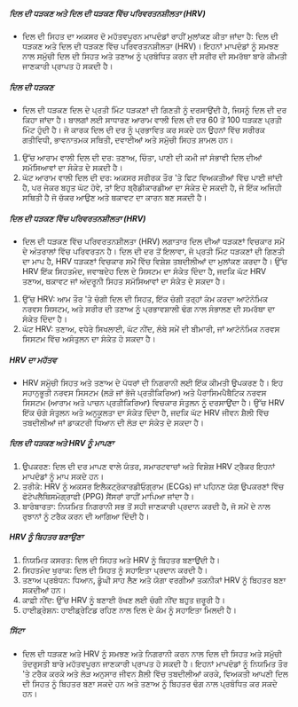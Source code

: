 ##### ਦਿਲ ਦੀ ਧੜਕਣ ਅਤੇ ਦਿਲ ਦੀ ਧੜਕਣ ਵਿੱਚ ਪਰਿਵਰਤਨਸ਼ੀਲਤਾ (HRV)
* ਦਿਲ ਦੀ ਸਿਹਤ ਦਾ ਅਕਸਰ ਦੋ ਮਹੱਤਵਪੂਰਨ ਮਾਪਦੰਡਾਂ ਰਾਹੀਂ ਮੁਲਾਂਕਣ ਕੀਤਾ ਜਾਂਦਾ ਹੈ: ਦਿਲ ਦੀ ਧੜਕਣ ਅਤੇ ਦਿਲ ਦੀ ਧੜਕਣ ਵਿੱਚ ਪਰਿਵਰਤਨਸ਼ੀਲਤਾ (HRV)। ਇਹਨਾਂ ਮਾਪਦੰਡਾਂ ਨੂੰ ਸਮਝਣ ਨਾਲ ਸਮੁੱਚੀ ਦਿਲ ਦੀ ਸਿਹਤ ਅਤੇ ਤਣਾਅ ਨੂੰ ਪ੍ਰਬੰਧਿਤ ਕਰਨ ਦੀ ਸਰੀਰ ਦੀ ਸਮਰੱਥਾ ਬਾਰੇ ਕੀਮਤੀ ਜਾਣਕਾਰੀ ਪ੍ਰਾਪਤ ਹੋ ਸਕਦੀ ਹੈ।

##### ਦਿਲ ਦੀ ਧੜਕਣ
* ਦਿਲ ਦੀ ਧੜਕਣ ਦਿਲ ਦੇ ਪ੍ਰਤੀ ਮਿੰਟ ਧੜਕਣਾਂ ਦੀ ਗਿਣਤੀ ਨੂੰ ਦਰਸਾਉਂਦੀ ਹੈ, ਜਿਸਨੂੰ ਦਿਲ ਦੀ ਦਰ ਕਿਹਾ ਜਾਂਦਾ ਹੈ। ਬਾਲਗਾਂ ਲਈ ਸਾਧਾਰਣ ਆਰਾਮ ਵਾਲੀ ਦਿਲ ਦੀ ਦਰ 60 ਤੋਂ 100 ਧੜਕਣ ਪ੍ਰਤੀ ਮਿੰਟ ਹੁੰਦੀ ਹੈ। ਜੋ ਕਾਰਕ ਦਿਲ ਦੀ ਦਰ ਨੂੰ ਪ੍ਰਭਾਵਿਤ ਕਰ ਸਕਦੇ ਹਨ ਉਹਨਾਂ ਵਿੱਚ ਸਰੀਰਕ ਗਤੀਵਿਧੀ, ਭਾਵਨਾਤਮਕ ਸਥਿਤੀ, ਦਵਾਈਆਂ ਅਤੇ ਸਮੁੱਚੀ ਸਿਹਤ ਸ਼ਾਮਲ ਹਨ।

1. ਉੱਚ ਆਰਾਮ ਵਾਲੀ ਦਿਲ ਦੀ ਦਰ: ਤਣਾਅ, ਚਿੰਤਾ, ਪਾਣੀ ਦੀ ਕਮੀ ਜਾਂ ਸੰਭਾਵੀ ਦਿਲ ਦੀਆਂ ਸਮੱਸਿਆਵਾਂ ਦਾ ਸੰਕੇਤ ਦੇ ਸਕਦੀ ਹੈ।
2. ਘੱਟ ਆਰਾਮ ਵਾਲੀ ਦਿਲ ਦੀ ਦਰ: ਅਕਸਰ ਸਰੀਰਕ ਤੌਰ 'ਤੇ ਫਿਟ ਵਿਅਕਤੀਆਂ ਵਿੱਚ ਪਾਈ ਜਾਂਦੀ ਹੈ, ਪਰ ਜੇਕਰ ਬਹੁਤ ਘੱਟ ਹੋਵੇ, ਤਾਂ ਇਹ ਬ੍ਰੈਡੀਕਾਰਡੀਆ ਦਾ ਸੰਕੇਤ ਦੇ ਸਕਦੀ ਹੈ, ਜੋ ਇੱਕ ਅਜਿਹੀ ਸਥਿਤੀ ਹੈ ਜੋ ਚੱਕਰ ਆਉਣ ਅਤੇ ਥਕਾਵਟ ਦਾ ਕਾਰਨ ਬਣ ਸਕਦੀ ਹੈ।

##### ਦਿਲ ਦੀ ਧੜਕਣ ਵਿੱਚ ਪਰਿਵਰਤਨਸ਼ੀਲਤਾ (HRV)
* ਦਿਲ ਦੀ ਧੜਕਣ ਵਿੱਚ ਪਰਿਵਰਤਨਸ਼ੀਲਤਾ (HRV) ਲਗਾਤਾਰ ਦਿਲ ਦੀਆਂ ਧੜਕਣਾਂ ਵਿਚਕਾਰ ਸਮੇਂ ਦੇ ਅੰਤਰਾਲਾਂ ਵਿੱਚ ਪਰਿਵਰਤਨ ਹੈ। ਦਿਲ ਦੀ ਦਰ ਤੋਂ ਇਲਾਵਾ, ਜੋ ਪ੍ਰਤੀ ਮਿੰਟ ਧੜਕਣਾਂ ਦੀ ਗਿਣਤੀ ਦਾ ਮਾਪ ਹੈ, HRV ਧੜਕਣਾਂ ਵਿਚਕਾਰ ਸਮੇਂ ਵਿੱਚ ਵਿਸ਼ੇਸ਼ ਤਬਦੀਲੀਆਂ ਦਾ ਮੁਲਾਂਕਣ ਕਰਦਾ ਹੈ। ਉੱਚ HRV ਇੱਕ ਸਿਹਤਮੰਦ, ਜਵਾਬਦੇਹ ਦਿਲ ਦੇ ਸਿਸਟਮ ਦਾ ਸੰਕੇਤ ਦਿੰਦਾ ਹੈ, ਜਦਕਿ ਘੱਟ HRV ਤਣਾਅ, ਥਕਾਵਟ ਜਾਂ ਅੰਦਰੂਨੀ ਸਿਹਤ ਸਮੱਸਿਆਵਾਂ ਦਾ ਸੰਕੇਤ ਦੇ ਸਕਦਾ ਹੈ।

1. ਉੱਚ HRV: ਆਮ ਤੌਰ 'ਤੇ ਚੰਗੀ ਦਿਲ ਦੀ ਸਿਹਤ, ਇੱਕ ਚੰਗੀ ਤਰ੍ਹਾਂ ਕੰਮ ਕਰਦਾ ਆਟੋਨੋਮਿਕ ਨਰਵਸ ਸਿਸਟਮ, ਅਤੇ ਸਰੀਰ ਦੀ ਤਣਾਅ ਨੂੰ ਪ੍ਰਭਾਵਸ਼ਾਲੀ ਢੰਗ ਨਾਲ ਸੰਭਾਲਣ ਦੀ ਸਮਰੱਥਾ ਦਾ ਸੰਕੇਤ ਦਿੰਦਾ ਹੈ।
2. ਘੱਟ HRV: ਤਣਾਅ, ਵਧੇਰੇ ਸਿਖਲਾਈ, ਘੱਟ ਨੀਂਦ, ਲੰਬੇ ਸਮੇਂ ਦੀ ਬੀਮਾਰੀ, ਜਾਂ ਆਟੋਨੋਮਿਕ ਨਰਵਸ ਸਿਸਟਮ ਵਿੱਚ ਅਸੰਤੁਲਨ ਦਾ ਸੰਕੇਤ ਹੋ ਸਕਦਾ ਹੈ।

##### HRV ਦਾ ਮਹੱਤਵ
* HRV ਸਮੁੱਚੀ ਸਿਹਤ ਅਤੇ ਤਣਾਅ ਦੇ ਪੱਧਰਾਂ ਦੀ ਨਿਗਰਾਨੀ ਲਈ ਇੱਕ ਕੀਮਤੀ ਉਪਕਰਣ ਹੈ। ਇਹ ਸਹਾਨੁਭੂਤੀ ਨਰਵਸ ਸਿਸਟਮ (ਲੜੋ ਜਾਂ ਭੱਜੋ ਪ੍ਰਤੀਕਿਰਿਆ) ਅਤੇ ਪੈਰਾਸਿਮਪੈਥੈਟਿਕ ਨਰਵਸ ਸਿਸਟਮ (ਆਰਾਮ ਅਤੇ ਪਾਚਨ ਪ੍ਰਤੀਕਿਰਿਆ) ਵਿਚਕਾਰ ਸੰਤੁਲਨ ਨੂੰ ਦਰਸਾਉਂਦਾ ਹੈ। ਉੱਚ HRV ਇੱਕ ਚੰਗੇ ਸੰਤੁਲਨ ਅਤੇ ਅਨੁਕੂਲਤਾ ਦਾ ਸੰਕੇਤ ਦਿੰਦਾ ਹੈ, ਜਦਕਿ ਘੱਟ HRV ਜੀਵਨ ਸ਼ੈਲੀ ਵਿੱਚ ਤਬਦੀਲੀਆਂ ਜਾਂ ਡਾਕਟਰੀ ਧਿਆਨ ਦੀ ਲੋੜ ਦਾ ਸੰਕੇਤ ਦੇ ਸਕਦਾ ਹੈ।

##### ਦਿਲ ਦੀ ਧੜਕਣ ਅਤੇ HRV ਨੂੰ ਮਾਪਣਾ
1. ਉਪਕਰਣ: ਦਿਲ ਦੀ ਦਰ ਮਾਪਣ ਵਾਲੇ ਯੰਤਰ, ਸਮਾਰਟਵਾਚਾਂ ਅਤੇ ਵਿਸ਼ੇਸ਼ HRV ਟ੍ਰੈਕਰ ਇਹਨਾਂ ਮਾਪਦੰਡਾਂ ਨੂੰ ਮਾਪ ਸਕਦੇ ਹਨ।
2. ਤਰੀਕੇ: HRV ਨੂੰ ਅਕਸਰ ਇਲੈਕਟ੍ਰੋਕਾਰਡੀਓਗ੍ਰਾਮ (ECGs) ਜਾਂ ਪਹਿਨਣ ਯੋਗ ਉਪਕਰਣਾਂ ਵਿੱਚ ਫੋਟੋਪਲੈਥਿਸਮੋਗ੍ਰਾਫੀ (PPG) ਸੈਂਸਰਾਂ ਰਾਹੀਂ ਮਾਪਿਆ ਜਾਂਦਾ ਹੈ।
3. ਬਾਰੰਬਾਰਤਾ: ਨਿਯਮਿਤ ਨਿਗਰਾਨੀ ਸਭ ਤੋਂ ਸਹੀ ਜਾਣਕਾਰੀ ਪ੍ਰਦਾਨ ਕਰਦੀ ਹੈ, ਜੋ ਸਮੇਂ ਦੇ ਨਾਲ ਰੁਝਾਨਾਂ ਨੂੰ ਟਰੈਕ ਕਰਨ ਦੀ ਆਗਿਆ ਦਿੰਦੀ ਹੈ।

##### HRV ਨੂੰ ਬਿਹਤਰ ਬਣਾਉਣਾ
1. ਨਿਯਮਿਤ ਕਸਰਤ: ਦਿਲ ਦੀ ਸਿਹਤ ਅਤੇ HRV ਨੂੰ ਬਿਹਤਰ ਬਣਾਉਂਦੀ ਹੈ।
2. ਸਿਹਤਮੰਦ ਖੁਰਾਕ: ਦਿਲ ਦੀ ਸਿਹਤ ਨੂੰ ਸਹਾਇਤਾ ਪ੍ਰਦਾਨ ਕਰਦੀ ਹੈ।
3. ਤਣਾਅ ਪ੍ਰਬੰਧਨ: ਧਿਆਨ, ਡੂੰਘੀ ਸਾਹ ਲੈਣ ਅਤੇ ਯੋਗਾ ਵਰਗੀਆਂ ਤਕਨੀਕਾਂ HRV ਨੂੰ ਬਿਹਤਰ ਬਣਾ ਸਕਦੀਆਂ ਹਨ।
4. ਕਾਫ਼ੀ ਨੀਂਦ: ਉੱਚ HRV ਨੂੰ ਬਣਾਈ ਰੱਖਣ ਲਈ ਚੰਗੀ ਨੀਂਦ ਬਹੁਤ ਜ਼ਰੂਰੀ ਹੈ।
5. ਹਾਈਡ੍ਰੇਸ਼ਨ: ਹਾਈਡ੍ਰੇਟਿਡ ਰਹਿਣ ਨਾਲ ਦਿਲ ਦੇ ਕੰਮ ਨੂੰ ਸਹਾਇਤਾ ਮਿਲਦੀ ਹੈ।

##### ਸਿੱਟਾ
* ਦਿਲ ਦੀ ਧੜਕਣ ਅਤੇ HRV ਨੂੰ ਸਮਝਣ ਅਤੇ ਨਿਗਰਾਨੀ ਕਰਨ ਨਾਲ ਦਿਲ ਦੀ ਸਿਹਤ ਅਤੇ ਸਮੁੱਚੀ ਤੰਦਰੁਸਤੀ ਬਾਰੇ ਮਹੱਤਵਪੂਰਨ ਜਾਣਕਾਰੀ ਪ੍ਰਾਪਤ ਹੋ ਸਕਦੀ ਹੈ। ਇਹਨਾਂ ਮਾਪਦੰਡਾਂ ਨੂੰ ਨਿਯਮਿਤ ਤੌਰ 'ਤੇ ਟਰੈਕ ਕਰਕੇ ਅਤੇ ਲੋੜ ਅਨੁਸਾਰ ਜੀਵਨ ਸ਼ੈਲੀ ਵਿੱਚ ਤਬਦੀਲੀਆਂ ਕਰਕੇ, ਵਿਅਕਤੀ ਆਪਣੀ ਦਿਲ ਦੀ ਸਿਹਤ ਨੂੰ ਬਿਹਤਰ ਬਣਾ ਸਕਦੇ ਹਨ ਅਤੇ ਤਣਾਅ ਨੂੰ ਬਿਹਤਰ ਢੰਗ ਨਾਲ ਪ੍ਰਬੰਧਿਤ ਕਰ ਸਕਦੇ ਹਨ।